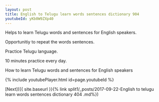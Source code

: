 ```yaml
---
layout: post
title: English to Telugu learn words sentences dictionary 904 
youtubeId: yKb0W9ZXp40
---
```

 
 
Helps to learn Telugu words and sentences for English speakers.

Opportunitiy to repeat the words sentences. 

Practice Telugu language. 
 
10 minutes practice every day. 
 
How to learn Telugu words and sentences for English speakers 
 
{% include youtubePlayer.html id=page.youtubeId %}
 
 
[Next]({{ site.baseurl }}{% link  split1/_posts/2017-09-22-English to telugu learn words sentences dictionary 404 .md%})
 
